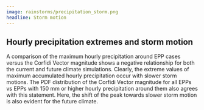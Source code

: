 ```yaml
---
image: rainstorms/precipitation_storm.png
headline: Storm motion
---
```


## Hourly precipitation extremes and storm motion

A comparison of the maximum hourly precipitation around EPP cases versus the Corfidi Vector magnitude shows a negative relationship for both the current and future climate simulations. Clearly, the extreme values of maximum accumulated hourly precipitation occur with slower storm motions. The PDF distribution of the Corfidi Vector magnitude for all EPPs vs EPPs with 150 mm or higher hourly precipitation around them also agrees with this statement. Here, the shift of the peak towards slower storm motion is also evident for the future climate.
